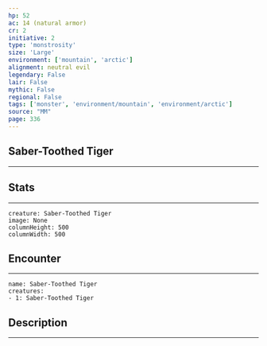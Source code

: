 ```yaml
---
hp: 52
ac: 14 (natural armor)
cr: 2
initiative: 2
type: 'monstrosity'    
size: 'Large'
environment: ['mountain', 'arctic']
alignment: neutral evil
legendary: False
lair: False
mythic: False
regional: False
tags: ['monster', 'environment/mountain', 'environment/arctic']
source: "MM"
page: 336
---
```


## Saber-Toothed Tiger
---



## Stats
---

```statblock
creature: Saber-Toothed Tiger
image: None
columnHeight: 500
columnWidth: 500
```

## Encounter
---

```encounter-table
name: Saber-Toothed Tiger
creatures:
- 1: Saber-Toothed Tiger
```

## Description
---




